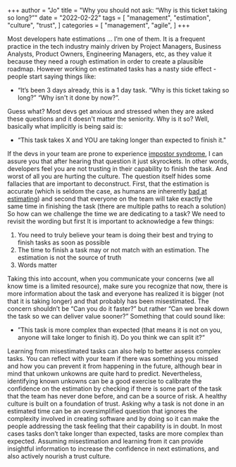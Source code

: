 +++
author = "Jo"
title = "Why you should not ask: “Why is this ticket taking so long?”"
date = "2022-02-22"
tags = [
    "management",
    "estimation",
    "culture",
    "trust",
]
categories = [
    "management",
    "agile",
]
+++

Most developers hate estimations … I’m one of them. It is a frequent practice in the tech industry mainly driven by Project Managers, Business Analysts, Product Owners, Engineering Managers, etc, as they value it because they need a rough estimation in order to create a plausible roadmap. However working on estimated tasks has a nasty side effect - people start saying things like:
<!--more-->
- “It’s been 3 days already, this is a 1 day task. “Why is this ticket taking so long?” “Why isn't it done by now?”.

Guess what? Most devs get anxious and stressed when they are asked these questions and it doesn't matter the seniority. Why is it so? Well, basically what implicitly is being said is:

- “This task takes X and YOU are taking longer than expected to finish it."

If the devs in your team are prone to experience [impostor syndrome](https://en.wikipedia.org/wiki/Impostor_syndrome), I can assure you that after hearing that question it just skyrockets. In other words, developers feel you are not trusting in their capability to finish the task. And worst of all you are hurting the culture.
The question itself hides some fallacies that are important to deconstruct. First, that the estimation is accurate (which is seldom the case, as humans are inherently [bad at estimating](https://conference.usu.edu/SYSTEM/Uploads/pdfs/14612_1900DanGalorath.pdf)) and second that everyone on the team will take exactly the same time in finishing the task (there are multiple paths to reach a solution)
So how can we challenge the time we are dedicating to a task? We need to revisit the wording but first It is important to acknowledge a few things:

1. You need to truly believe your team is doing their best and trying to finish tasks as soon as possible
2. The time to finish a task may or not match with an estimation. The estimation is not the source of truth
3. Words matter

Taking this into account, when you communicate your concerns (we all know time is a limited resource), make sure you recognize that now, there is more information about the task and everyone has realized it is bigger (not that it is taking longer) and that probably has been misestimated. The concern shouldn’t be “Can you do it faster?” but rather “Can we break down the task so we can deliver value sooner?”  Something that could sound like:

- ”This task is more complex than expected (that means it is not on you, anyone will take longer to finish it). Do you think we can split it?“

Learning from misestimated tasks can also help to better assess complex tasks. You can reflect with your team if there was something you missed and how you can prevent it from happening in the future, although bear in mind that unkown unkowns are quite hard to predict. Nevertheless, identifying known unkowns can be a good exercise to calibrate the confidence on the estimation by checking if there is some part of the task that the team has never done before, and can be a source of risk.
A healthy culture is built on a foundation of trust. Asking why a task is not done in an estimated time can be an oversimplified question that ignores the complexity involved in creating software and by doing so it can make the people addressing the task feeling that their capability is in doubt. In most cases tasks don’t take longer than expected, tasks are more complex than expected. Assuming misestimation and learning from it can provide insightful information to increase the confidence in next estimations, and also actively nourish a trust culture.
